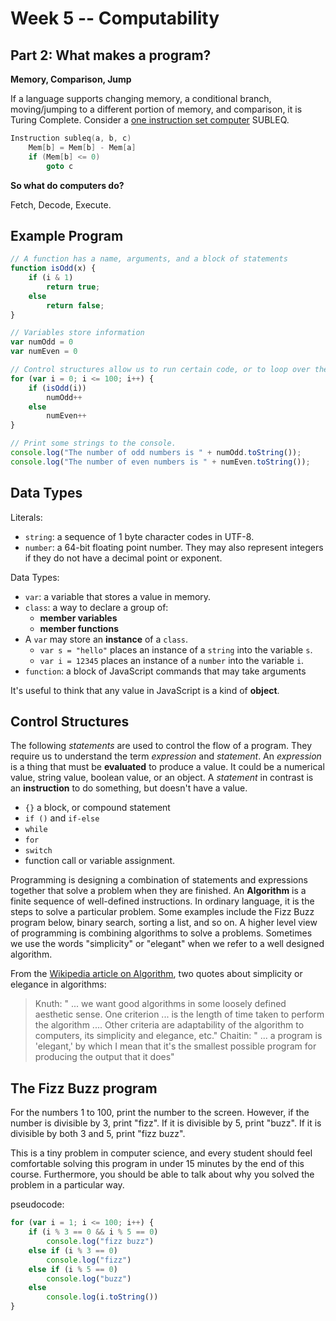 # Week 5 -- Computability

## Part 2: What makes a program?

**Memory, Comparison, Jump**

If a language supports changing memory, a conditional branch, moving/jumping to a different portion of memory, and comparison, it is Turing Complete. Consider a [one instruction set computer](https://en.wikipedia.org/wiki/One-instruction_set_computer) SUBLEQ.

```c++
Instruction subleq(a, b, c)
    Mem[b] = Mem[b] - Mem[a]
    if (Mem[b] <= 0)
        goto c
```

**So what do computers do?**

Fetch, Decode, Execute.

## Example Program

```javascript
// A function has a name, arguments, and a block of statements
function isOdd(x) {
    if (i & 1)
        return true;
    else
        return false;
}

// Variables store information
var numOdd = 0
var numEven = 0

// Control structures allow us to run certain code, or to loop over them.
for (var i = 0; i <= 100; i++) {
    if (isOdd(i))
        numOdd++
    else
        numEven++
}

// Print some strings to the console.
console.log("The number of odd numbers is " + numOdd.toString());
console.log("The number of even numbers is " + numEven.toString());
```

## Data Types

Literals:

- `string`: a sequence of 1 byte character codes in UTF-8.
- `number`: a 64-bit floating point number. They may also represent integers if they do not have a decimal point or exponent.

Data Types:

- `var`: a variable that stores a value in memory.
- `class`: a way to declare a group of:
  - **member variables**
  - **member functions**
- A `var` may store an **instance** of a `class`.
  - `var s = "hello"` places an instance of a `string` into the variable `s`.
  - `var i = 12345` places an instance of a `number` into the variable `i`.
- `function`: a block of JavaScript commands that may take arguments

It's useful to think that any value in JavaScript is a kind of **object**.

## Control Structures

The following *statements* are used to control the flow of a program. They require us to understand the term *expression* and *statement*. An *expression* is a thing that must be **evaluated** to produce a value. It could be a numerical value, string value, boolean value, or an object. A *statement* in contrast is an **instruction** to do something, but doesn't have a value.

* `{}` a block, or compound statement
* `if ()` and `if-else`
* `while`
* `for`
* `switch`
* function call or variable assignment.

Programming is designing a combination of statements and expressions together that solve a problem when they are finished. An **Algorithm** is a finite sequence of well-defined instructions. In ordinary language, it is the steps to solve a particular problem. Some examples include the Fizz Buzz program below, binary search, sorting a list, and so on. A higher level view of programming is combining algorithms to solve a problems. Sometimes we use the words "simplicity" or "elegant" when we refer to a well designed algorithm.

From the [Wikipedia article on Algorithm](https://en.wikipedia.org/wiki/Algorithm), two quotes about simplicity or elegance in algorithms:

> Knuth: " ... we want good algorithms in some loosely defined aesthetic sense. One criterion ... is the length of time taken to perform the algorithm .... Other criteria are adaptability of the algorithm to computers, its simplicity and elegance, etc."
> Chaitin: " ... a program is 'elegant,' by which I mean that it's the smallest possible program for producing the output that it does"

## The Fizz Buzz program

For the numbers 1 to 100, print the number to the screen. However, if the number is divisible by 3, print "fizz". If it is divisible by 5, print "buzz". If it is divisible by both 3 and 5, print "fizz buzz".

This is a tiny problem in computer science, and every student should feel comfortable solving this program in under 15 minutes by the end of this course. Furthermore, you should be able to talk about why you solved the problem in a particular way.

pseudocode:

```javascript
for (var i = 1; i <= 100; i++) {
    if (i % 3 == 0 && i % 5 == 0)
        console.log("fizz buzz")
    else if (i % 3 == 0)
        console.log("fizz")
    else if (i % 5 == 0)
        console.log("buzz")
    else
        console.log(i.toString())
}
```
